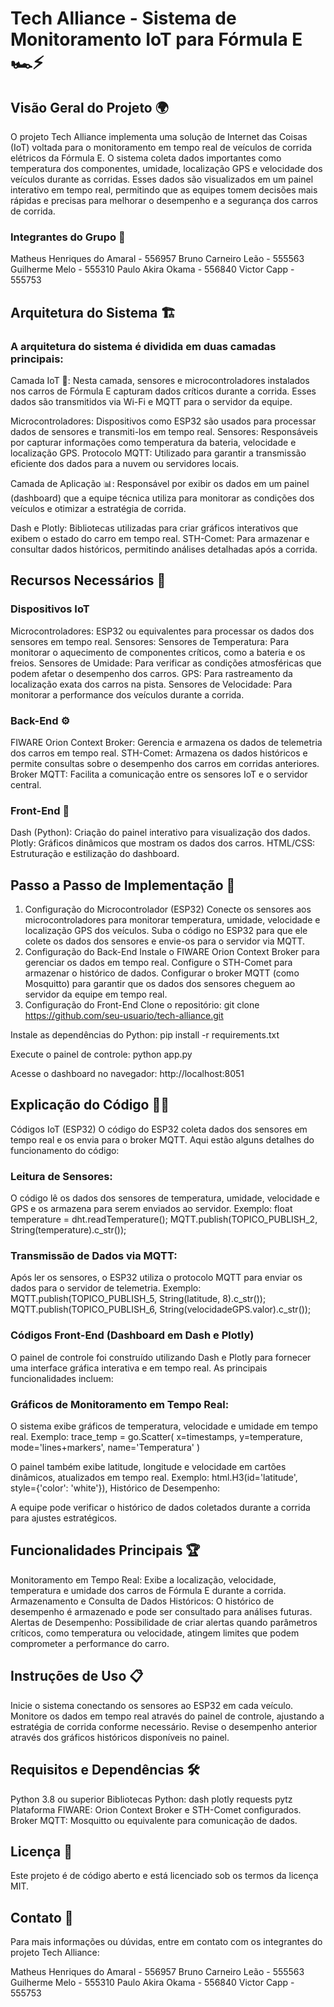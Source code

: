 # Tech Alliance - Sistema de Monitoramento IoT para Fórmula E 🏎️⚡

## Visão Geral do Projeto 🌍
O projeto Tech Alliance implementa uma solução de Internet das Coisas (IoT) voltada para o monitoramento em tempo real de veículos de corrida elétricos da Fórmula E. O sistema coleta dados importantes como temperatura dos componentes, umidade, localização GPS e velocidade dos veículos durante as corridas. Esses dados são visualizados em um painel interativo em tempo real, permitindo que as equipes tomem decisões mais rápidas e precisas para melhorar o desempenho e a segurança dos carros de corrida.

### Integrantes do Grupo 👥
Matheus Henriques do Amaral - 556957
Bruno Carneiro Leão - 555563
Guilherme Melo - 555310
Paulo Akira Okama - 556840
Victor Capp - 555753


## Arquitetura do Sistema 🏗️

### A arquitetura do sistema é dividida em duas camadas principais:

Camada IoT 🚗: Nesta camada, sensores e microcontroladores instalados nos carros de Fórmula E capturam dados críticos durante a corrida. Esses dados são transmitidos via Wi-Fi e MQTT para o servidor da equipe.

Microcontroladores: Dispositivos como ESP32 são usados para processar dados de sensores e transmiti-los em tempo real.
Sensores: Responsáveis por capturar informações como temperatura da bateria, velocidade e localização GPS.
Protocolo MQTT: Utilizado para garantir a transmissão eficiente dos dados para a nuvem ou servidores locais.

Camada de Aplicação 📊: Responsável por exibir os dados em um painel (dashboard) que a equipe técnica utiliza para monitorar as condições dos veículos e otimizar a estratégia de corrida.

Dash e Plotly: Bibliotecas utilizadas para criar gráficos interativos que exibem o estado do carro em tempo real.
STH-Comet: Para armazenar e consultar dados históricos, permitindo análises detalhadas após a corrida.

## Recursos Necessários 🚀

### Dispositivos IoT
Microcontroladores: ESP32 ou equivalentes para processar os dados dos sensores em tempo real.
Sensores:
Sensores de Temperatura: Para monitorar o aquecimento de componentes críticos, como a bateria e os freios.
Sensores de Umidade: Para verificar as condições atmosféricas que podem afetar o desempenho dos carros.
GPS: Para rastreamento da localização exata dos carros na pista.
Sensores de Velocidade: Para monitorar a performance dos veículos durante a corrida.

### Back-End ⚙️
FIWARE Orion Context Broker: Gerencia e armazena os dados de telemetria dos carros em tempo real.
STH-Comet: Armazena os dados históricos e permite consultas sobre o desempenho dos carros em corridas anteriores.
Broker MQTT: Facilita a comunicação entre os sensores IoT e o servidor central.

### Front-End 🎨
Dash (Python): Criação do painel interativo para visualização dos dados.
Plotly: Gráficos dinâmicos que mostram os dados dos carros.
HTML/CSS: Estruturação e estilização do dashboard.

## Passo a Passo de Implementação 🔧
1. Configuração do Microcontrolador (ESP32)
Conecte os sensores aos microcontroladores para monitorar temperatura, umidade, velocidade e localização GPS dos veículos.
Suba o código no ESP32 para que ele colete os dados dos sensores e envie-os para o servidor via MQTT.
2. Configuração do Back-End
Instale o FIWARE Orion Context Broker para gerenciar os dados em tempo real.
Configure o STH-Comet para armazenar o histórico de dados.
Configurar o broker MQTT (como Mosquitto) para garantir que os dados dos sensores cheguem ao servidor da equipe em tempo real.
3. Configuração do Front-End
Clone o repositório:
git clone https://github.com/seu-usuario/tech-alliance.git

Instale as dependências do Python:
pip install -r requirements.txt

Execute o painel de controle:
python app.py

Acesse o dashboard no navegador:
http://localhost:8051

## Explicação do Código 🧑‍💻
Códigos IoT (ESP32)
O código do ESP32 coleta dados dos sensores em tempo real e os envia para o broker MQTT. Aqui estão alguns detalhes do funcionamento do código:

### Leitura de Sensores:
O código lê os dados dos sensores de temperatura, umidade, velocidade e GPS e os armazena para serem enviados ao servidor.
Exemplo:
float temperature = dht.readTemperature();
MQTT.publish(TOPICO_PUBLISH_2, String(temperature).c_str());

### Transmissão de Dados via MQTT:
Após ler os sensores, o ESP32 utiliza o protocolo MQTT para enviar os dados para o servidor de telemetria.
Exemplo:
MQTT.publish(TOPICO_PUBLISH_5, String(latitude, 8).c_str());
MQTT.publish(TOPICO_PUBLISH_6, String(velocidadeGPS.valor).c_str());

### Códigos Front-End (Dashboard em Dash e Plotly)
O painel de controle foi construído utilizando Dash e Plotly para fornecer uma interface gráfica interativa e em tempo real. As principais funcionalidades incluem:

### Gráficos de Monitoramento em Tempo Real:

O sistema exibe gráficos de temperatura, velocidade e umidade em tempo real.
Exemplo:
trace_temp = go.Scatter(
  x=timestamps,
  y=temperature,
  mode='lines+markers',
  name='Temperatura'
)

O painel também exibe latitude, longitude e velocidade em cartões dinâmicos, atualizados em tempo real.
Exemplo:
html.H3(id='latitude', style={'color': 'white'}),
Histórico de Desempenho:

A equipe pode verificar o histórico de dados coletados durante a corrida para ajustes estratégicos.

## Funcionalidades Principais 🏆
Monitoramento em Tempo Real: Exibe a localização, velocidade, temperatura e umidade dos carros de Fórmula E durante a corrida.
Armazenamento e Consulta de Dados Históricos: O histórico de desempenho é armazenado e pode ser consultado para análises futuras.
Alertas de Desempenho: Possibilidade de criar alertas quando parâmetros críticos, como temperatura ou velocidade, atingem limites que podem comprometer a performance do carro.

## Instruções de Uso 📋
Inicie o sistema conectando os sensores ao ESP32 em cada veículo.
Monitore os dados em tempo real através do painel de controle, ajustando a estratégia de corrida conforme necessário.
Revise o desempenho anterior através dos gráficos históricos disponíveis no painel.

## Requisitos e Dependências 🛠️
Python 3.8 ou superior
Bibliotecas Python:
dash
plotly
requests
pytz
Plataforma FIWARE: Orion Context Broker e STH-Comet configurados.
Broker MQTT: Mosquitto ou equivalente para comunicação de dados.

## Licença 📄
Este projeto é de código aberto e está licenciado sob os termos da licença MIT.

## Contato 💬
Para mais informações ou dúvidas, entre em contato com os integrantes do projeto Tech Alliance:

Matheus Henriques do Amaral - 556957
Bruno Carneiro Leão - 555563
Guilherme Melo - 555310
Paulo Akira Okama - 556840
Victor Capp - 555753
